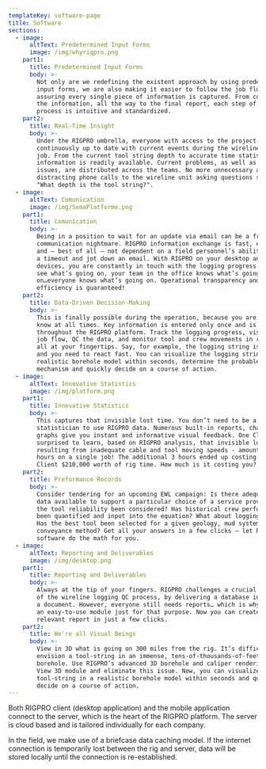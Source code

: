 ```yaml
---
templateKey: software-page
title: Software
sections:
  - image:
      altText: Predetermined Input Forms
      image: /img/whyrigpro.png
    part1:
      title: Predetermined Input Forms
      body: >-
        Not only are we redefining the existent approach by using predetermined
        input forms, we are also making it easier to follow the job flow and
        assuring every single piece of information is captured. From collecting
        the information, all the way to the final report, each step of the
        process is intuitive and standardized.
    part2:
      title: Real-Time Insight
      body: >-
        Under the RIGPRO umbrella, everyone with access to the project is
        continuously up to date with current events during the wireline logging
        job. From the current tool string depth to accurate time statistics, any
        information is readily available. Current problems, as well as potential
        issues, are distributed across the teams. No more unnecessary and
        distracting phone calls to the wireline unit asking questions such as
        "What depth is the tool string?".
  - image:
      altText: Comunication
      image: /img/SemaPlatforme.png
    part1:
      title: Comunication
      body: >-
        Being in a position to wait for an update via email can be a frustrating
        communication nightmare. RIGPRO information exchange is fast, efficient
        and – best of all – not dependent on a field personnel’s ability to take
        a timeout and jot down an email. With RIGPRO on your desktop and mobile
        devices, you are constantly in touch with the logging progress. You can
        see what’s going on, your team in the office knows what’s going
        on…everyone knows what’s going on. Operational transparency and time
        efficiency is guaranteed!
    part2:
      title: Data-Driven Decision-Making
      body: >-
        This is finally possible during the operation, because you are in the
        know at all times. Key information is entered only once and is reused
        throughout the RIGPRO platform. Track the logging progress, visualize
        job flow, QC the data, and monitor tool and crew movements in real-time,
        all at your fingertips. Say, for example, the logging string is stuck
        and you need to react fast. You can visualize the logging string in a
        realistic borehole model within seconds, determine the probable sticking
        mechanism and quickly decide on a course of action.
  - image:
      altText: Innovative Statistics
      image: /img/platform.png
    part1:
      title: Innovative Statistics
      body: >-
        This captures that invisible lost time. You don’t need to be a
        statistician to use RIGPRO data. Numerous built-in reports, charts, and
        graphs give you instant and informative visual feedback. One Client was
        surprised to learn, based on RIGPRO analysis, that invisible lost time -
        resulting from inadequate cable and tool moving speeds - amounted to 3
        hours on a single job! The additional 3 hours ended up costing the
        Client $210,000 worth of rig time. How much is it costing you?
    part2:
      title: Preformance Records
      body: >-
        Consider tendering for an upcoming EWL campaign: Is there adequate hard
        data available to support a particular choice of a service provider? Has
        the tool reliability been considered? Has historical crew performance
        been quantified and input into the equation? What about logging speeds?
        Has the best tool been selected for a given geology, mud system and
        conveyance method? Get all your answers in a few clicks – let RIGPRO
        software do the math for you.
  - image:
      altText: Reporting and Deliverables
      image: /img/desktop.png
    part1:
      title: Reporting and Deliverables
      body: >-
        Always at the tip of your fingers. RIGPRO challenges a crucial paradigm
        of the wireline logging QC process, by delivering a database instead of
        a document. However, everyone still needs reports… which is why there's
        an easy-to-use module just for that purpose. Now you can create a
        relevant report in just a few clicks.
    part2:
      title: We're all Visual Beings
      body: >-
        View in 3D what is going on 300 miles from the rig. It’s difficult to
        envision a tool-string in an immense, tens-of-thousands-of-feet deep
        borehole. Use RIGPRO’s advanced 3D borehole and caliper rendering Depth
        View 3D module and eliminate this issue. Now, you can visualize the
        tool-string in a realistic borehole model within seconds and quickly
        decide on a course of action.
---
```

Both RIGPRO client (desktop application) and the mobile application connect to the server, which is the heart of  the RIGPRO platform. The server is cloud based and is tailored individually for each company.

In the field, we make use of a briefcase data caching model. If the internet connection is temporarily lost between the  rig and server, data will be stored locally until the connection is re-established.
